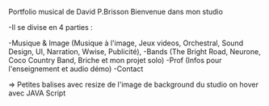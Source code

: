 Portfolio musical de David P.Brisson
Bienvenue dans mon studio

-Il se divise en 4 parties :

-Musique & Image (Musique à l'image, Jeux videos, Orchestral, Sound Design, UI, Narration, Wwise, Publicité),
-Bands (The Bright Road, Neurone, Coco Country Band, Briche et mon projet solo)
-Prof (Infos pour l'enseignement et audio démo)
-Contact

=> Petites balises avec resize de l'image de background du studio on hover avec JAVA Script

